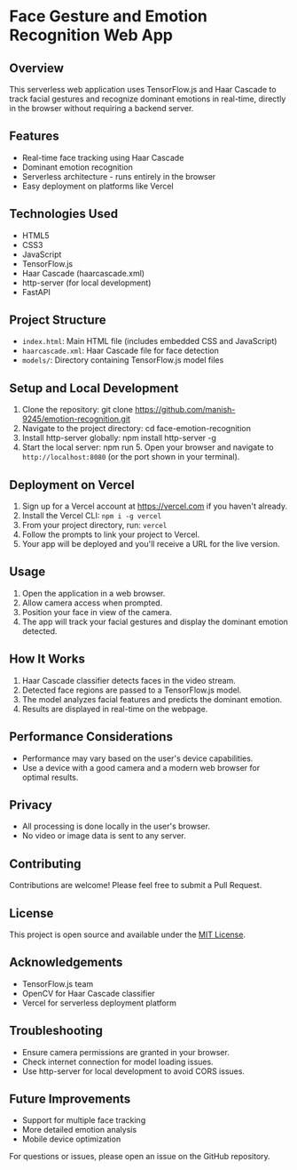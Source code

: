 # Face Gesture and Emotion Recognition Web App

## Overview
This serverless web application uses TensorFlow.js and Haar Cascade to track facial gestures and recognize dominant emotions in real-time, directly in the browser without requiring a backend server.

## Features
- Real-time face tracking using Haar Cascade
- Dominant emotion recognition
- Serverless architecture - runs entirely in the browser
- Easy deployment on platforms like Vercel

## Technologies Used
- HTML5
- CSS3
- JavaScript
- TensorFlow.js
- Haar Cascade (haarcascade.xml)
- http-server (for local development)
- FastAPI

## Project Structure
- `index.html`: Main HTML file (includes embedded CSS and JavaScript)
- `haarcascade.xml`: Haar Cascade file for face detection
- `models/`: Directory containing TensorFlow.js model files

## Setup and Local Development
1. Clone the repository:
   git clone https://github.com/manish-9245/emotion-recognition.git
2. Navigate to the project directory:
   cd face-emotion-recognition
3. Install http-server globally:
   npm install http-server -g
4. Start the local server:
   npm run
   5. Open your browser and navigate to `http://localhost:8080` (or the port shown in your terminal).

## Deployment on Vercel
1. Sign up for a Vercel account at https://vercel.com if you haven't already.
2. Install the Vercel CLI: `npm i -g vercel`
3. From your project directory, run: `vercel`
4. Follow the prompts to link your project to Vercel.
5. Your app will be deployed and you'll receive a URL for the live version.

## Usage
1. Open the application in a web browser.
2. Allow camera access when prompted.
3. Position your face in view of the camera.
4. The app will track your facial gestures and display the dominant emotion detected.

## How It Works
1. Haar Cascade classifier detects faces in the video stream.
2. Detected face regions are passed to a TensorFlow.js model.
3. The model analyzes facial features and predicts the dominant emotion.
4. Results are displayed in real-time on the webpage.

## Performance Considerations
- Performance may vary based on the user's device capabilities.
- Use a device with a good camera and a modern web browser for optimal results.

## Privacy
- All processing is done locally in the user's browser.
- No video or image data is sent to any server.

## Contributing
Contributions are welcome! Please feel free to submit a Pull Request.

## License
This project is open source and available under the [MIT License](LICENSE).

## Acknowledgements
- TensorFlow.js team
- OpenCV for Haar Cascade classifier
- Vercel for serverless deployment platform

## Troubleshooting
- Ensure camera permissions are granted in your browser.
- Check internet connection for model loading issues.
- Use http-server for local development to avoid CORS issues.

## Future Improvements
- Support for multiple face tracking
- More detailed emotion analysis
- Mobile device optimization

For questions or issues, please open an issue on the GitHub repository.
